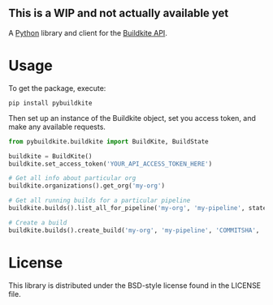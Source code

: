 ## This is a WIP and not actually available yet

A [Python](https://www.python.org/) library and client for the [Buildkite API](https://buildkite.com/docs/api).

# Usage

To get the package, execute:

```
pip install pybuildkite
```

Then set up an instance of the Buildkite object, set you access token, and make any available requests.

```python
from pybuildkite.buildkite import BuildKite, BuildState

buildkite = BuildKite()
buildkite.set_access_token('YOUR_API_ACCESS_TOKEN_HERE')

# Get all info about particular org
buildkite.organizations().get_org('my-org')

# Get all running builds for a particular pipeline
buildkite.builds().list_all_for_pipeline('my-org', 'my-pipeline', state=BuildState.RUNNING)

# Create a build
buildkite.builds().create_build('my-org', 'my-pipeline', 'COMMITSHA', 'master', clean_checkout=True, message="My First Build!")
```



# License

This library is distributed under the BSD-style license found in the LICENSE file.
